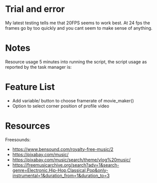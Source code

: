 # Trial and error
My latest testing tells me that 20FPS seems to work best. At 24 fps the frames go by too quickly and you cant seem to make sense of anything. 

# Notes
Resource usage
5 minutes into running the script, the script usage as reported by the task manager is:



# Feature List
- Add variable/ button to choose framerate of movie_maker()
- Option to select corner position of profile video





# Resources
Freesounds:
- https://www.bensound.com/royalty-free-music/2
- https://pixabay.com/music/
- https://pixabay.com/music/search/theme/vlog%20music/
- https://freemusicarchive.org/search?adv=1&search-genre=Electronic,Hip-Hop,Classical,Pop&only-instrumental=1&duration_from=1&duration_to=3
